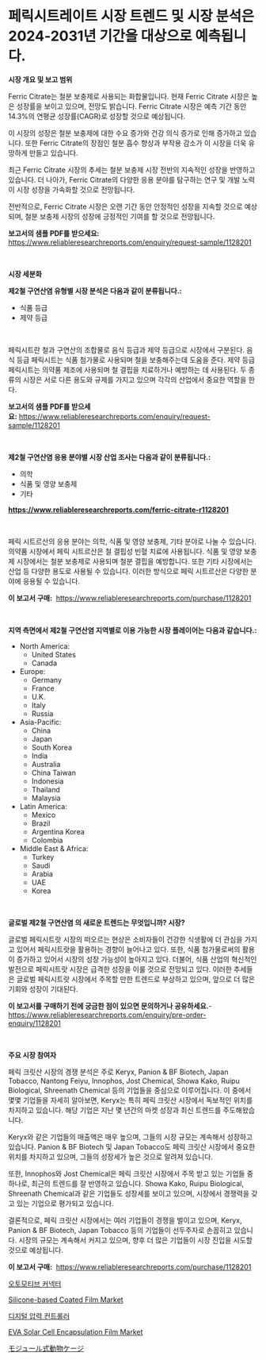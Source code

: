 <p><h1>페릭시트레이트 시장 트렌드 및 시장 분석은 2024-2031년 기간을 대상으로 예측됩니다.</h1></p><p><strong>시장 개요 및 보고 범위</strong></p>
<p><p>Ferric Citrate는 철분 보충제로 사용되는 화합물입니다. 현재 Ferric Citrate 시장은 높은 성장률을 보이고 있으며, 전망도 밝습니다. Ferric Citrate 시장은 예측 기간 동안 14.3%의 연평균 성장률(CAGR)로 성장할 것으로 예상됩니다.</p><p>이 시장의 성장은 철분 보충제에 대한 수요 증가와 건강 의식 증가로 인해 증가하고 있습니다. 또한 Ferric Citrate의 장점인 철분 흡수 향상과 부작용 감소가 이 시장을 더욱 유망하게 만들고 있습니다.</p><p>최근 Ferric Citrate 시장의 추세는 철분 보충제 시장 전반의 지속적인 성장을 반영하고 있습니다. 더 나아가, Ferric Citrate의 다양한 응용 분야를 탐구하는 연구 및 개발 노력이 시장 성장을 가속화할 것으로 전망됩니다.</p><p>전반적으로, Ferric Citrate 시장은 오랜 기간 동안 안정적인 성장을 지속할 것으로 예상되며, 철분 보충제 시장의 성장에 긍정적인 기여를 할 것으로 전망됩니다.</p></p>
<p><strong>보고서의 샘플 PDF를 받으세요:</strong> <a href="https://www.reliableresearchreports.com/enquiry/request-sample/1128201">https://www.reliableresearchreports.com/enquiry/request-sample/1128201</a></p>
<p>&nbsp;</p>
<p><strong>시장 세분화</strong></p>
<p><strong>제2철 구연산염 유형별 시장 분석은 다음과 같이 분류됩니다.:</strong></p>
<p><ul><li>식품 등급</li><li>제약 등급</li></ul></p>
<p>&nbsp;</p>
<p><p>페릭시트란 철과 구연산의 조합물로 음식 등급과 제약 등급으로 시장에서 구분된다. 음식 등급 페릭시트는 식품 첨가물로 사용되며 철을 보충해주는데 도움을 준다. 제약 등급 페릭시트는 의약품 제조에 사용되며 철 결핍을 치료하거나 예방하는 데 사용된다. 두 종류의 시장은 서로 다른 용도와 규제를 가지고 있으며 각각의 산업에서 중요한 역할을 한다.</p></p>
<p><strong>보고서의 샘플 PDF를 받으세요:</strong>&nbsp;<a href="https://www.reliableresearchreports.com/enquiry/request-sample/1128201">https://www.reliableresearchreports.com/enquiry/request-sample/1128201</a></p>
<p>&nbsp;</p>
<p><strong> 제2철 구연산염 응용 분야별 시장 산업 조사는 다음과 같이 분류됩니다.:</strong></p>
<p><ul><li>의학</li><li>식품 및 영양 보충제</li><li>기타</li></ul></p>
<p><strong><a href="https://www.reliableresearchreports.com/ferric-citrate-r1128201">https://www.reliableresearchreports.com/ferric-citrate-r1128201</a></strong></p>
<p>&nbsp;</p>
<p><p>페릭 시트르산의 응용 분야는 의학, 식품 및 영양 보충제, 기타 분야로 나눌 수 있습니다. 의약품 시장에서 페릭 시트르산은 철 결핍성 빈혈 치료에 사용됩니다. 식품 및 영양 보충제 시장에서는 철분 보충제로 사용되며 철분 결핍을 예방합니다. 또한 기타 시장에서는 산업 등 다양한 용도로 사용될 수 있습니다. 이러한 방식으로 페릭 시트르산은 다양한 분야에 응용될 수 있습니다.</p></p>
<p><strong>이 보고서 구매:</strong>&nbsp; <a href="https://www.reliableresearchreports.com/purchase/1128201">https://www.reliableresearchreports.com/purchase/1128201</a></p>
<p>&nbsp;</p>
<p><strong>지역 측면에서 제2철 구연산염 지역별로 이용 가능한 시장 플레이어는 다음과 같습니다.:</strong></p>
<p><ul>
    <li>
        North America:
        <ul>
            <li>United States</li>
            <li>Canada</li>
        </ul>
    </li>
    <li>
        Europe:
        <ul>
            <li>Germany</li>
            <li>France</li>
            <li>U.K.</li>
            <li>Italy</li>
            <li>Russia</li>
        </ul>
    </li>
    <li>
        Asia-Pacific:
        <ul>
            <li>China</li>
            <li>Japan</li>
            <li>South Korea</li>
            <li>India</li>
            <li>Australia</li>
            <li>China Taiwan</li>
            <li>Indonesia</li>
            <li>Thailand</li>
            <li>Malaysia</li>
        </ul>
    </li>
    <li>
        Latin America:
        <ul>
            <li>Mexico</li>
            <li>Brazil</li>
            <li>Argentina Korea</li>
            <li>Colombia</li>
        </ul>
    </li>
    <li>
        Middle East & Africa:
        <ul>
            <li>Turkey</li>
            <li>Saudi</li>
            <li>Arabia</li>
            <li>UAE</li>
            <li>Korea</li>
        </ul>
    </li>
    </ul></p>
<p>&nbsp;</p>
<p><strong>글로벌 제2철 구연산염 의 새로운 트렌드는 무엇입니까? 시장?</strong></p>
<p><p>글로벌 페릭시트랏 시장의 떠오르는 현상은 소비자들이 건강한 식생활에 더 관심을 가지고 있어서 페릭시트랏을 활용하는 경향이 늘어나고 있다. 또한, 식품 첨가물로써의 활용이 증가하고 있어서 시장의 성장 가능성이 높아지고 있다. 더불어, 식품 산업의 혁신적인 발전으로 페릭시트랏 시장은 급격한 성장을 이룰 것으로 전망되고 있다. 이러한 추세들은 글로벌 페릭시트랏 시장에서 주목할 만한 트렌드로 부상하고 있으며, 앞으로 더 많은 기회와 성장이 기대된다.</p></p>
<p><strong>이 보고서를 구매하기 전에 궁금한 점이 있으면 문의하거나 공유하세요.</strong>- <a href="https://www.reliableresearchreports.com/enquiry/pre-order-enquiry/1128201">https://www.reliableresearchreports.com/enquiry/pre-order-enquiry/1128201</a></p>
<p>&nbsp;</p>
<p><strong>주요 시장 참여자</strong></p>
<p><p>페릭 크릿산 시장의 경쟁 분석은 주로 Keryx, Panion & BF Biotech, Japan Tobacco, Nantong Feiyu, Innophos, Jost Chemical, Showa Kako, Ruipu Biological, Shreenath Chemical 등의 기업들을 중심으로 이루어집니다. 이 중에서 몇몇 기업들을 자세히 알아보면, Keryx는 특히 페릭 크릿산 시장에서 독보적인 위치를 차지하고 있습니다. 해당 기업은 지난 몇 년간의 마켓 성장과 최신 트렌드를 주도해왔습니다.</p><p>Keryx와 같은 기업들의 매출액은 매우 높으며, 그들의 시장 규모는 계속해서 성장하고 있습니다. Panion & BF Biotech 및 Japan Tobacco도 페릭 크릿산 시장에서 중요한 위치를 차지하고 있으며, 그들의 성장세가 높은 것으로 알려져 있습니다.</p><p>또한, Innophos와 Jost Chemical은 페릭 크릿산 시장에서 주목 받고 있는 기업들 중 하나로, 최근의 트렌드를 잘 반영하고 있습니다. Showa Kako, Ruipu Biological, Shreenath Chemical과 같은 기업들도 성장세를 보이고 있으며, 시장에서 경쟁력을 갖고 있는 기업으로 평가되고 있습니다.</p><p>결론적으로, 페릭 크릿산 시장에서는 여러 기업들이 경쟁을 벌이고 있으며, Keryx, Panion & BF Biotech, Japan Tobacco 등의 기업들이 선두주자로 손꼽히고 있습니다. 시장의 규모는 계속해서 커지고 있으며, 향후 더 많은 기업들이 시장 진입을 시도할 것으로 예상됩니다.</p></p>
<p><strong>이 보고서 구매:</strong>&nbsp;&nbsp;<a href="https://www.reliableresearchreports.com/purchase/1128201">https://www.reliableresearchreports.com/purchase/1128201</a></p>
<p><p><a href="https://github.com/fredrickeglers/Market-Research-Report-List-1/blob/main/106633428987.md">오토모티브 커넥터</a></p><p><a href="https://www.linkedin.com/pulse/global-silicone-based-coated-film-market-types-applications-dhrge?trackingId=l7FxMKyzQuHsbOX78HxtAw%3D%3D">Silicone-based Coated Film Market</a></p><p><a href="https://github.com/bunxhcci35271755/Market-Research-Report-List-1/blob/main/612215628986.md">디지털 압력 컨트롤러</a></p><p><a href="https://www.linkedin.com/pulse/eva-solar-cell-encapsulation-film-market-research-report-forecasted-fbcec?trackingId=kJmrS730XYk2VpVrQ5j0bw%3D%3D">EVA Solar Cell Encapsulation Film Market</a></p><p><a href="https://github.com/hwbcz413288296/Market-Research-Report-List-1/blob/main/226038231471.md">モジュール式動物ケージ</a></p></p>
